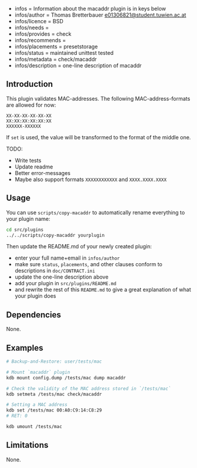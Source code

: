 - infos = Information about the macaddr plugin is in keys below
- infos/author = Thomas Bretterbauer <e01306821@student.tuwien.ac.at>
- infos/licence = BSD
- infos/needs =
- infos/provides = check
- infos/recommends =
- infos/placements = presetstorage
- infos/status = maintained unittest tested
- infos/metadata = check/macaddr
- infos/description = one-line description of macaddr

## Introduction

This plugin validates MAC-addresses. The following MAC-address-formats are allowed for now:

    XX-XX-XX-XX-XX-XX
    XX:XX:XX:XX:XX:XX
    XXXXXX-XXXXXX

If `set` is used, the value will be transformed to the format of the middle one.

TODO:

- Write tests
- Update readme
- Better error-messages
- Maybe also support formats `XXXXXXXXXXXX` and `XXXX.XXXX.XXXX`


## Usage

You can use `scripts/copy-macaddr`
to automatically rename everything to your
plugin name:

```bash
cd src/plugins
../../scripts/copy-macaddr yourplugin
```

Then update the README.md of your newly created plugin:

- enter your full name+email in `infos/author`
- make sure `status`, `placements`, and other clauses conform to
  descriptions in `doc/CONTRACT.ini`
- update the one-line description above
- add your plugin in `src/plugins/README.md`
- and rewrite the rest of this `README.md` to give a great
  explanation of what your plugin does

## Dependencies

None.

## Examples

```sh
# Backup-and-Restore: user/tests/mac

# Mount `macaddr` plugin
kdb mount config.dump /tests/mac dump macaddr

# Check the validity of the MAC address stored in `/tests/mac`
kdb setmeta /tests/mac check/macaddr

# Setting a MAC address
kdb set /tests/mac 00:A0:C9:14:C8:29
# RET: 0

kdb umount /tests/mac
```

## Limitations

None.
